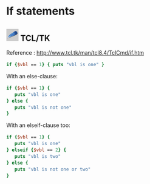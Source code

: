# If statements

## ![tcltk](../../img/icn/tlctk32.png "TCL/TK") TCL/TK

Reference : http://www.tcl.tk/man/tcl8.4/TclCmd/if.htm

```tcl
if {$vbl == 1} { puts "vbl is one" }
```

With an else-clause:
```tcl
if {$vbl == 1} {
   puts "vbl is one"
} else {
   puts "vbl is not one"
}
```
With an elseif-clause too:

```tcl
if {$vbl == 1} {
   puts "vbl is one"
} elseif {$vbl == 2} {
   puts "vbl is two"
} else {
   puts "vbl is not one or two"
}
```
